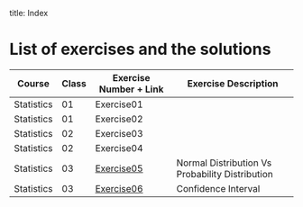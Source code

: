 title: Index

# List of exercises and the solutions

| Course     | Class | Exercise Number + Link                 | Exercise Description                            |
| ---------- | ----- | -------------------------------------- | ----------------------------------------------- |
| Statistics | 01    | Exercise01                             |                                                 |
| Statistics | 01    | Exercise02                             |                                                 |
| Statistics | 02    | Exercise03                             |                                                 |
| Statistics | 02    | Exercise04                             |                                                 |
| Statistics | 03    | [Exercise05](../exercises/exercise05/) | Normal Distribution Vs Probability Distribution |
| Statistics | 03    | [Exercise06](../exercises/exercise06/) | Confidence Interval                             |

